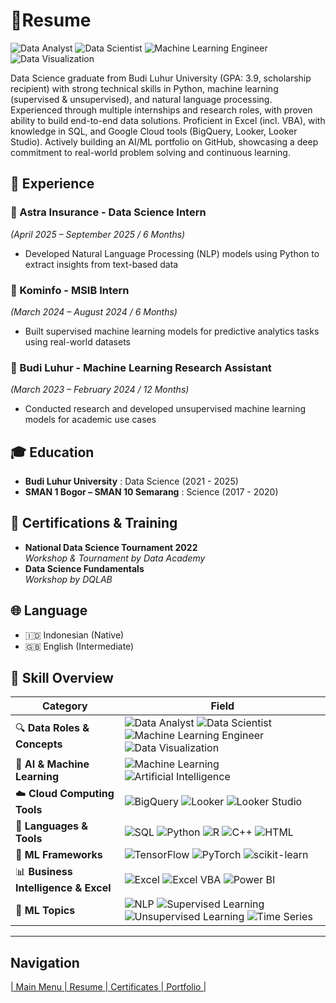 # 📄Resume
![Data Analyst](https://img.shields.io/badge/Data%20Analyst-blue?logo=data&logoColor=white)
![Data Scientist](https://img.shields.io/badge/Data%20Scientist-006400?logo=science&logoColor=white)
![Machine Learning Engineer](https://img.shields.io/badge/Machine%20Learning%20Engineer-9A031E?logo=openai&logoColor=white)
![Data Visualization](https://img.shields.io/badge/Data%20Visualization-orange?logo=plotly&logoColor=white)

Data Science graduate from Budi Luhur University (GPA: 3.9, scholarship recipient) with strong technical skills in Python, machine learning (supervised & unsupervised), and natural language processing. Experienced through multiple internships and research roles, with proven ability to build end-to-end data solutions. Proficient in Excel (incl. VBA), with knowledge in SQL, and Google Cloud tools (BigQuery, Looker, Looker Studio). Actively building an AI/ML portfolio on GitHub, showcasing a deep commitment to real-world problem solving and continuous learning.

## 💼 Experience

### 📌 Astra Insurance - Data Science Intern  
_(April 2025 – September 2025 / 6 Months)_  
- Developed Natural Language Processing (NLP) models using Python to extract insights from text-based data

### 📌 Kominfo - MSIB Intern  
_(March 2024 – August 2024 / 6 Months)_  
- Built supervised machine learning models for predictive analytics tasks using real-world datasets

### 📌 Budi Luhur - Machine Learning Research Assistant  
_(March 2023 – February 2024 / 12 Months)_  
- Conducted research and developed unsupervised machine learning models for academic use cases

## 🎓 Education
- **Budi Luhur University** : Data Science (2021 - 2025)  
- **SMAN 1 Bogor – SMAN 10 Semarang** : Science (2017 - 2020)

## 📜 Certifications & Training
-  **National Data Science Tournament 2022**  
  *Workshop & Tournament by Data Academy*
- **Data Science Fundamentals**  
  *Workshop by DQLAB*

## 🌐 Language
- 🇮🇩 Indonesian (Native)  
- 🇬🇧 English (Intermediate)

## 📘 Skill Overview
| **Category**                  | **Field**                                                                                                                                                                                                                             |
|------------------------------|--------------------------------------------------------------------------------------------------------------------------------------------------------------------------------------------------------------------------------------|
| 🔍 **Data Roles & Concepts**  | ![Data Analyst](https://img.shields.io/badge/Data%20Analyst-blue?logo=data&logoColor=white) ![Data Scientist](https://img.shields.io/badge/Data%20Scientist-006400?logo=science&logoColor=white) ![Machine Learning Engineer](https://img.shields.io/badge/Machine%20Learning%20Engineer-9A031E?logo=openai&logoColor=white) ![Data Visualization](https://img.shields.io/badge/Data%20Visualization-orange?logo=plotly&logoColor=white) |
| 🤖 **AI & Machine Learning**  | ![Machine Learning](https://img.shields.io/badge/Machine%20Learning-ff6f00?logo=ml&logoColor=white) ![Artificial Intelligence](https://img.shields.io/badge/Artificial%20Intelligence-191970?logo=openai&logoColor=white)                                      |
| ☁️ **Cloud Computing Tools**  | ![BigQuery](https://img.shields.io/badge/BigQuery-669df6?logo=googlecloud&logoColor=white) ![Looker](https://img.shields.io/badge/Looker-4285F4?logo=looker&logoColor=white) ![Looker Studio](https://img.shields.io/badge/Looker%20Studio-4285F4?logo=googleanalytics&logoColor=white)                      |
| 🧮 **Languages & Tools**      | ![SQL](https://img.shields.io/badge/SQL-4479A1?logo=mysql&logoColor=white) ![Python](https://img.shields.io/badge/Python-3776AB?logo=python&logoColor=white) ![R](https://img.shields.io/badge/R-276DC3?logo=r&logoColor=white) ![C++](https://img.shields.io/badge/C++-00599C?logo=c%2B%2B&logoColor=white) ![HTML](https://img.shields.io/badge/HTML-E34F26?logo=html5&logoColor=white) |
| 🔬 **ML Frameworks**          | ![TensorFlow](https://img.shields.io/badge/TensorFlow-FF6F00?logo=tensorflow&logoColor=white) ![PyTorch](https://img.shields.io/badge/PyTorch-EE4C2C?logo=pytorch&logoColor=white) ![scikit-learn](https://img.shields.io/badge/scikit--learn-F7931E?logo=scikitlearn&logoColor=white)                       |
| 📊 **Business Intelligence & Excel** | ![Excel](https://img.shields.io/badge/Excel-217346?logo=microsoft-excel&logoColor=white) ![Excel VBA](https://img.shields.io/badge/Excel%20VBA-217346?logo=microsoft&logoColor=white) ![Power BI](https://img.shields.io/badge/Power%20BI-F2C811?logo=powerbi&logoColor=black)                                |
| 🧠 **ML Topics**              | ![NLP](https://img.shields.io/badge/NLP-800080?logo=spacy&logoColor=white) ![Supervised Learning](https://img.shields.io/badge/Supervised%20Learning-0A9396?logo=opencollective&logoColor=white) ![Unsupervised Learning](https://img.shields.io/badge/Unsupervised%20Learning-005F73?logo=opencollective&logoColor=white) ![Time Series](https://img.shields.io/badge/Data%20Time%20Series-9A031E?logo=chartdotjs&logoColor=white) |

---

## Navigation
[| Main Menu ](https://github.com/Raynaldi-DC)[| Resume ](https://github.com/Raynaldi-DC/Resume)[| Certificates ](https://github.com/Raynaldi-DC/Certificates)[| Portfolio |](https://github.com/Raynaldi-DC/Portfolio)
